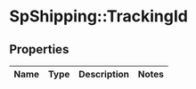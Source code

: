 # SpShipping::TrackingId

## Properties
Name | Type | Description | Notes
------------ | ------------- | ------------- | -------------

